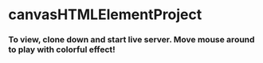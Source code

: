 # canvasHTMLElementProject

### To view, clone down and start live server. Move mouse around to play with colorful effect!
